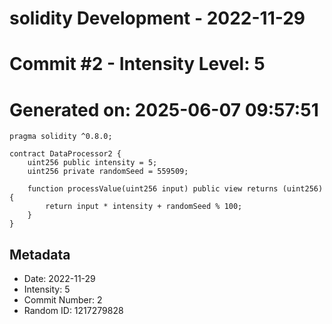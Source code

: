 ﻿# solidity Development - 2022-11-29
# Commit #2 - Intensity Level: 5
# Generated on: 2025-06-07 09:57:51
```solidity
pragma solidity ^0.8.0;

contract DataProcessor2 {
    uint256 public intensity = 5;
    uint256 private randomSeed = 559509;

    function processValue(uint256 input) public view returns (uint256) {
        return input * intensity + randomSeed % 100;
    }
}
```
## Metadata
- Date: 2022-11-29
- Intensity: 5
- Commit Number: 2
- Random ID: 1217279828
